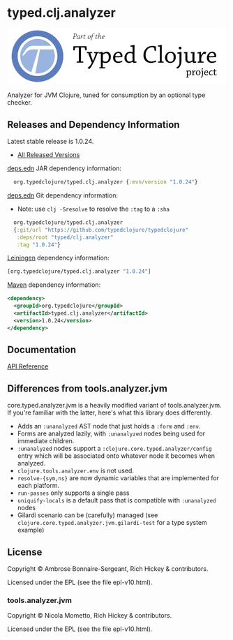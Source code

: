 <!-- DO NOT EDIT! Instead, edit `dev/resources/root-templates/typed/clj.analyzer/README.md` and run `./script/regen-selmer.sh` -->
# typed.clj.analyzer

<a href='https://typedclojure.org'><img src='images/part-of-typed-clojure-project.png'></a>

Analyzer for JVM Clojure, tuned for consumption by an optional type checker.

## Releases and Dependency Information

Latest stable release is 1.0.24.

* [All Released Versions](https://clojars.org/org.typedclojure/typed.clj.analyzer)

[deps.edn](https://clojure.org/reference/deps_and_cli) JAR dependency information:

```clj
  org.typedclojure/typed.clj.analyzer {:mvn/version "1.0.24"}
```

[deps.edn](https://clojure.org/reference/deps_and_cli) Git dependency information:

- Note: use `clj -Sresolve` to resolve the `:tag` to a `:sha`

```clj
  org.typedclojure/typed.clj.analyzer
  {:git/url "https://github.com/typedclojure/typedclojure"
   :deps/root "typed/clj.analyzer"
   :tag "1.0.24"}
```

[Leiningen](https://github.com/technomancy/leiningen) dependency information:

```clojure
[org.typedclojure/typed.clj.analyzer "1.0.24"]
```

[Maven](https://maven.apache.org/) dependency information:

```XML
<dependency>
  <groupId>org.typedclojure</groupId>
  <artifactId>typed.clj.analyzer</artifactId>
  <version>1.0.24</version>
</dependency>
```

## Documentation

[API Reference](https://api.typedclojure.org/latest/typed.clj.analyzer/index.html)

## Differences from tools.analyzer.jvm

core.typed.analyzer.jvm is a heavily modified variant of tools.analyzer.jvm.
If you're familiar with the latter, here's what this library does differently.

- Adds an `:unanalyzed` AST node that just holds a `:form` and `:env`.
- Forms are analyzed lazily, with `:unanalyzed` nodes being used for immediate children.
- `:unanalyzed` nodes support a `:clojure.core.typed.analyzer/config` entry which will be associated
  onto whatever node it becomes when analyzed.
- `clojure.tools.analyzer.env` is not used.
- `resolve-{sym,ns}` are now dynamic variables that are implemented for each platform.
- `run-passes` only supports a single pass
- `uniquify-locals` is a default pass that is compatible with `:unanalyzed` nodes
- Gilardi scenario can be (carefully) managed (see `clojure.core.typed.analyzer.jvm.gilardi-test` for a type system example)

## License

Copyright © Ambrose Bonnaire-Sergeant, Rich Hickey & contributors.

Licensed under the EPL (see the file epl-v10.html).

### tools.analyzer.jvm

Copyright © Nicola Mometto, Rich Hickey & contributors.

Licensed under the EPL (see the file epl-v10.html).

